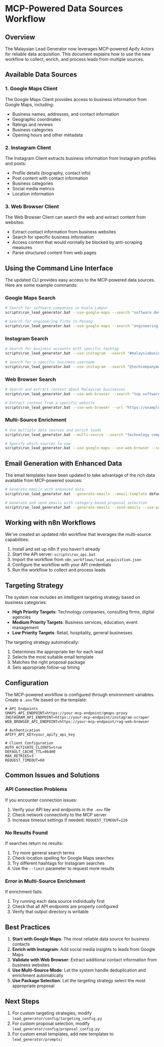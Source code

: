 # MCP-Powered Data Sources Workflow

## Overview

The Malaysian Lead Generator now leverages MCP-powered Apify Actors for reliable data acquisition. This document explains how to use the new workflow to collect, enrich, and process leads from multiple sources.

## Available Data Sources

### 1. Google Maps Client

The Google Maps Client provides access to business information from Google Maps, including:

- Business names, addresses, and contact information
- Geographic coordinates
- Ratings and reviews
- Business categories
- Opening hours and other metadata

### 2. Instagram Client

The Instagram Client extracts business information from Instagram profiles and posts:

- Profile details (biography, contact info)
- Post content with contact information
- Business categories
- Social media metrics
- Location information

### 3. Web Browser Client

The Web Browser Client can search the web and extract content from websites:

- Extract contact information from business websites
- Search for specific business information
- Access content that would normally be blocked by anti-scraping measures
- Parse structured content from web pages

## Using the Command Line Interface

The updated CLI provides easy access to the MCP-powered data sources. Here are some example commands:

### Google Maps Search

```bash
# Search for software companies in Kuala Lumpur
scripts\run_lead_generator.bat --use-google-maps --search "software development" --location "Kuala Lumpur" --limit 20

# Search for engineering firms in Penang
scripts\run_lead_generator.bat --use-google-maps --search "engineering consulting" --location "Penang" --limit 15
```

### Instagram Search

```bash
# Search for business accounts with specific hashtag
scripts\run_lead_generator.bat --use-instagram --search "#malaysiabusiness" --limit 10

# Search for a specific business username
scripts\run_lead_generator.bat --use-instagram --search "@techcompanymalaysia" --limit 5
```

### Web Browser Search

```bash
# Search and extract content about Malaysian businesses
scripts\run_lead_generator.bat --use-web-browser --search "top software companies in Malaysia" --limit 3

# Extract content from a specific website
scripts\run_lead_generator.bat --use-web-browser --url "https://example-business.com" 
```

### Multi-Source Enrichment

```bash
# Use multiple data sources and enrich leads
scripts\run_lead_generator.bat --multi-source --search "technology companies Malaysia" --location "Kuala Lumpur" --limit 10

# Specify which sources to use
scripts\run_lead_generator.bat --use-google-maps --use-web-browser --search "digital agencies Malaysia" --location "Petaling Jaya" --limit 5
```

## Email Generation with Enhanced Data

The email templates have been updated to take advantage of the rich data available from MCP-powered sources:

```bash
# Generate emails with enhanced data
scripts\run_lead_generator.bat --generate-emails --email-template default

# Generate and send emails with category-based proposal selection
scripts\run_lead_generator.bat --generate-emails --send-emails --use-package-selection --smtp-server your.smtp.server --smtp-username user --smtp-password pass --from-email your@email.com
```

## Working with n8n Workflows

We've created an updated n8n workflow that leverages the multi-source capabilities:

1. Install and set up n8n if you haven't already
2. Start the API server: `scripts\run_api.bat`
3. Import the workflow from `n8n_workflows/lead_acquisition.json`
4. Configure the workflow with your API credentials
5. Run the workflow to collect and process leads

## Targeting Strategy

The system now includes an intelligent targeting strategy based on business categories:

- **High Priority Targets**: Technology companies, consulting firms, digital agencies
- **Medium Priority Targets**: Business services, education, event management
- **Low Priority Targets**: Retail, hospitality, general businesses

The targeting strategy automatically:

1. Determines the appropriate tier for each lead
2. Selects the most suitable email template
3. Matches the right proposal package
4. Sets appropriate follow-up timing

## Configuration

The MCP-powered workflow is configured through environment variables. Create a `.env` file based on the template:

```
# API Endpoints
GMAPS_API_ENDPOINT=https://your-mcp-endpoint/gmaps-proxy
INSTAGRAM_API_ENDPOINT=https://your-mcp-endpoint/instagram-scraper
WEB_BROWSER_API_ENDPOINT=https://your-mcp-endpoint/rag-web-browser

# Authentication
APIFY_API_KEY=your_apify_api_key

# Client Configuration
AUTO_ACTIVATE_CLIENTS=true
DEFAULT_CACHE_TTL=86400
MAX_RETRIES=3
REQUEST_TIMEOUT=60
```

## Common Issues and Solutions

### API Connection Problems

If you encounter connection issues:

1. Verify your API key and endpoints in the `.env` file
2. Check network connectivity to the MCP server
3. Increase timeout settings if needed: `REQUEST_TIMEOUT=120`

### No Results Found

If searches return no results:

1. Try more general search terms
2. Check location spelling for Google Maps searches
3. Try different hashtags for Instagram searches
4. Use the `--limit` parameter to request more results

### Error in Multi-Source Enrichment

If enrichment fails:

1. Try running each data source individually first
2. Check that all API endpoints are properly configured
3. Verify that output directory is writable

## Best Practices

1. **Start with Google Maps**: The most reliable data source for business contacts
2. **Enrich with Instagram**: Add social media insights to leads from Google Maps
3. **Validate with Web Browser**: Extract additional contact information from business websites
4. **Use Multi-Source Mode**: Let the system handle deduplication and enrichment automatically
5. **Use Package Selection**: Let the targeting strategy select the most appropriate proposal

## Next Steps

1. For custom targeting strategies, modify `lead_generator/config/targeting_config.py`
2. For custom proposal selection, modify `lead_generator/config/proposal_config.py`
3. For custom email templates, add new templates to `lead_generator/prompts/` 